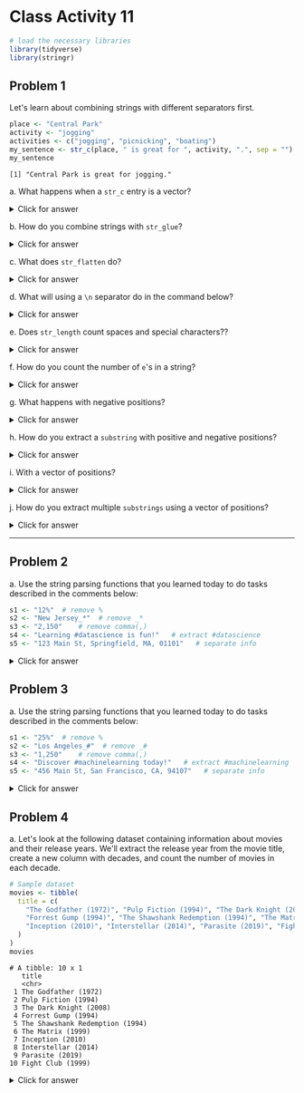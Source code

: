 # Class Activity 11


```r
# load the necessary libraries
library(tidyverse)
library(stringr)
```


## Problem 1

Let's learn about combining strings with different separators first.


```r
place <- "Central Park"
activity <- "jogging"
activities <- c("jogging", "picnicking", "boating")
my_sentence <- str_c(place, " is great for ", activity, ".", sep = "")
my_sentence
```

```
[1] "Central Park is great for jogging."
```


a. What happens when a `str_c` entry is a vector?



<details>
<summary class="answer">Click for answer</summary>


*Answer:* When an entry in `str_c` is a vector, it will combine the strings with each element of the vector, creating multiple combined strings.


```r
my_sentences <- str_c(place, " is great for ", activities, ".", sep = "")
my_sentences
```

```
[1] "Central Park is great for jogging."   
[2] "Central Park is great for picnicking."
[3] "Central Park is great for boating."   
```

</details>



b. How do you combine strings with `str_glue`?



<details>
<summary class="answer">Click for answer</summary>


*Answer:* You can combine strings with `str_glue` using curly braces `{}` to insert variables directly into the string.



```r
my_sentence <- str_glue("{place} is great for {activity}.")
my_sentence
```

```
Central Park is great for jogging.
```

```r
my_sentences1 <- str_glue("{place} is great for {activities}.")
my_sentences1
```

```
Central Park is great for jogging.
Central Park is great for picnicking.
Central Park is great for boating.
```

</details>




c. What does `str_flatten` do?



<details>
<summary class="answer">Click for answer</summary>

*Answer:* `str_flatten` collapses a character vector into a single string by concatenating the elements with a specified separator.



```r
str_flatten(my_sentences, collapse = " and ")
```

```
[1] "Central Park is great for jogging. and Central Park is great for picnicking. and Central Park is great for boating."
```

</details>





d. What will using a `\n` separator do in the command below?



<details>
<summary class="answer">Click for answer</summary>

*Answer:* Using a `\n` separator in the command will insert a newline character between the strings being combined, making them display on separate lines when printed.



```r
p <- str_c(place, " is great for ", activity, sep = "\n")
writeLines(p)
```

```
Central Park
 is great for 
jogging
```

</details>



e. Does `str_length` count spaces and special characters??



<details>
<summary class="answer">Click for answer</summary>

*Answer:* Yes, `str_length` counts spaces and special characters as part of the string's length.



```r
p
```

```
[1] "Central Park\n is great for \njogging"
```

```r
str_length(p)
```

```
[1] 35
```

</details>



f. How do you count the number of `e`'s in a string?


<details>
<summary class="answer">Click for answer</summary>

*Answer:* You can count the number of `e`'s in a string using `str_count` with a pattern that matches the character 'e'.



```r
text <- "The quick brown fox jumps over the lazy dog."
pattern <- "e"
vowel_count <- str_count(text, pattern)
vowel_count
```

```
[1] 3
```

</details>



g. What happens with negative positions?




<details>
<summary class="answer">Click for answer</summary>

*Answer:* Negative positions in `str_sub` count the positions from the end of the string rather than from the beginning.



```r
str_sub(my_sentence, start = -3, end = -1)
```

```
[1] "ng."
```

</details>

h. How do you extract a `substring` with positive and negative positions?

<details>
<summary class="answer">Click for answer</summary>

*Answer:* You can extract a `substring` with positive and negative positions using `str_sub` and specifying the start and end positions with either positive or negative numbers.



```r
my_sentence <- "Central Park is great for jogging."
positive_substr <- str_sub(my_sentence, start = 1, end = 12)
negative_substr <- str_sub(my_sentence, start = -8, end = -1)
positive_substr
```

```
[1] "Central Park"
```

```r
negative_substr
```

```
[1] "jogging."
```

</details>




i. With a vector of positions?



<details>
<summary class="answer">Click for answer</summary>

*Answer:* Using a vector of positions with `str_sub` will extract `substrings` starting and ending at the specified positions in the vector.



```r
str_sub(my_sentence, start = c(1, 9), end = c(4, 15))
```

```
[1] "Cent"    "Park is"
```

</details>



j. How do you extract multiple `substrings` using a vector of positions?




<details>
<summary class="answer">Click for answer</summary>

*Answer:* You can extract multiple `substrings` using a vector of positions with `str_sub` by specifying the start and end positions in separate vectors.



```r
my_sentence <- "Central Park is great for jogging."
substrs <- str_sub(my_sentence, start = c(1, 14, 24), end = c(12, 19, 30))
substrs
```

```
[1] "Central Park" "is gre"       "or jogg"     
```

</details>



-----------------------------------------------------------------------

## Problem 2

a. Use the string parsing functions that you learned today to do tasks described in the comments below: 


```r
s1 <- "12%"  # remove %
s2 <- "New Jersey_*"  # remove _*
s3 <- "2,150"    # remove comma(,)
s4 <- "Learning #datascience is fun!"   # extract #datascience
s5 <- "123 Main St, Springfield, MA, 01101"   # separate info
```

<details>
<summary class="answer">Click for answer</summary>


```r
# Cleaning steps
s1_clean <- str_replace(s1, "%", "")
s2_clean <- str_replace(s2, "_\\*", "")
s3_clean <- str_replace(s3, ",", "")
s4_clean <- str_extract(s4, "#\\w+")
s5_clean <- str_split(s5, ",\\s?")

# Print cleaned strings
s1_clean
```

```
[1] "12"
```

```r
s2_clean
```

```
[1] "New Jersey"
```

```r
s3_clean
```

```
[1] "2150"
```

```r
s4_clean
```

```
[1] "#datascience"
```

```r
s5_clean
```

```
[[1]]
[1] "123 Main St" "Springfield" "MA"          "01101"      
```

</details>

## Problem 3

a. Use the string parsing functions that you learned today to do tasks described in the comments below: 


```r
s1 <- "25%"  # remove %
s2 <- "Los Angeles_#"  # remove _#
s3 <- "1,250"    # remove comma(,)
s4 <- "Discover #machinelearning today!"   # extract #machinelearning
s5 <- "456 Main St, San Francisco, CA, 94107"   # separate info
```


<details>
<summary class="answer">Click for answer</summary>



```r
# Cleaning steps
s1_clean <- str_replace(s1, "%", "")
s2_clean <- str_replace(s2, "_#", "")
s3_clean <- str_replace(s3, ",", "")
s4_clean <- str_extract(s4, "#\\w+")
s5_clean <- str_split(s5, ",\\s?")

# Print cleaned strings
s1_clean
```

```
[1] "25"
```

```r
s2_clean
```

```
[1] "Los Angeles"
```

```r
s3_clean
```

```
[1] "1250"
```

```r
s4_clean
```

```
[1] "#machinelearning"
```

```r
s5_clean
```

```
[[1]]
[1] "456 Main St"   "San Francisco" "CA"           
[4] "94107"        
```

</details>

## Problem 4

a. Let's look at the following dataset containing information about movies and their release years. We'll extract the release year from the movie title, create a new column with decades, and count the number of movies in each decade.




```r
# Sample dataset
movies <- tibble(
  title = c(
    "The Godfather (1972)", "Pulp Fiction (1994)", "The Dark Knight (2008)",
    "Forrest Gump (1994)", "The Shawshank Redemption (1994)", "The Matrix (1999)",
    "Inception (2010)", "Interstellar (2014)", "Parasite (2019)", "Fight Club (1999)"
  )
)
movies
```

```
# A tibble: 10 x 1
   title                          
   <chr>                          
 1 The Godfather (1972)           
 2 Pulp Fiction (1994)            
 3 The Dark Knight (2008)         
 4 Forrest Gump (1994)            
 5 The Shawshank Redemption (1994)
 6 The Matrix (1999)              
 7 Inception (2010)               
 8 Interstellar (2014)            
 9 Parasite (2019)                
10 Fight Club (1999)              
```

<details>
<summary class="answer">Click for answer</summary>


```r
# Processing the dataset
movies_processed <- movies %>%
  mutate(
    release_year = as.integer(str_extract(title, "\\d{4}")),
    decade = floor(release_year / 10) * 10
  ) %>%
  count(decade) %>%
  rename(num_movies = n)

# Print the processed dataset
movies_processed
```

```
# A tibble: 4 x 2
  decade num_movies
   <dbl>      <int>
1   1970          1
2   1990          5
3   2000          1
4   2010          3
```

</details>
